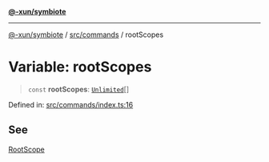 [**@-xun/symbiote**](../../../README.md)

***

[@-xun/symbiote](../../../README.md) / [src/commands](../README.md) / rootScopes

# Variable: rootScopes

> `const` **rootScopes**: [`Unlimited`](../../configure/enumerations/UnlimitedGlobalScope.md#unlimited)[]

Defined in: [src/commands/index.ts:16](https://github.com/Xunnamius/symbiote/blob/b82f5db0ddf304d345bd71e41da6d798adaa5156/src/commands/index.ts#L16)

## See

[RootScope](../../configure/enumerations/UnlimitedGlobalScope.md)
